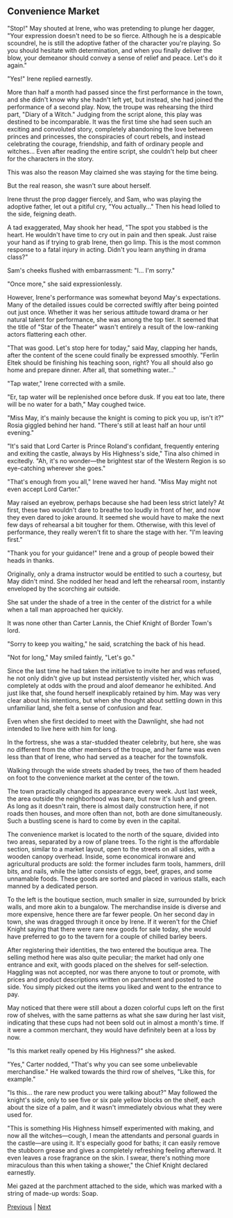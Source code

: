 ## Convenience Market
"Stop!" May shouted at Irene, who was pretending to plunge her dagger, "Your expression doesn't need to be so fierce. Although he is a despicable scoundrel, he is still the adoptive father of the character you're playing. So you should hesitate with determination, and when you finally deliver the blow, your demeanor should convey a sense of relief and peace. Let's do it again."

"Yes!" Irene replied earnestly.

More than half a month had passed since the first performance in the town, and she didn't know why she hadn't left yet, but instead, she had joined the performance of a second play. Now, the troupe was rehearsing the third part, "Diary of a Witch." Judging from the script alone, this play was destined to be incomparable. It was the first time she had seen such an exciting and convoluted story, completely abandoning the love between princes and princesses, the conspiracies of court rebels, and instead celebrating the courage, friendship, and faith of ordinary people and witches... Even after reading the entire script, she couldn't help but cheer for the characters in the story.

This was also the reason May claimed she was staying for the time being.

But the real reason, she wasn't sure about herself.

Irene thrust the prop dagger fiercely, and Sam, who was playing the adoptive father, let out a pitiful cry, "You actually..." Then his head lolled to the side, feigning death.

A tad exaggerated, May shook her head, "The spot you stabbed is the heart. He wouldn't have time to cry out in pain and then speak. Just raise your hand as if trying to grab Irene, then go limp. This is the most common response to a fatal injury in acting. Didn't you learn anything in drama class?"

Sam's cheeks flushed with embarrassment: "I... I'm sorry."



"Once more," she said expressionlessly.



However, Irene's performance was somewhat beyond May's expectations. Many of the detailed issues could be corrected swiftly after being pointed out just once. Whether it was her serious attitude toward drama or her natural talent for performance, she was among the top tier. It seemed that the title of "Star of the Theater" wasn't entirely a result of the low-ranking actors flattering each other.



"That was good. Let's stop here for today," said May, clapping her hands, after the content of the scene could finally be expressed smoothly. "Ferlin Eltek should be finishing his teaching soon, right? You all should also go home and prepare dinner. After all, that something water..."



"Tap water," Irene corrected with a smile.



"Er, tap water will be replenished once before dusk. If you eat too late, there will be no water for a bath," May coughed twice.



"Miss May, it's mainly because the knight is coming to pick you up, isn't it?" Rosia giggled behind her hand. "There's still at least half an hour until evening."



"It's said that Lord Carter is Prince Roland's confidant, frequently entering and exiting the castle, always by His Highness's side," Tina also chimed in excitedly. "Ah, it's no wonder—the brightest star of the Western Region is so eye-catching wherever she goes."



"That's enough from you all," Irene waved her hand. "Miss May might not even accept Lord Carter."



May raised an eyebrow, perhaps because she had been less strict lately? At first, these two wouldn't dare to breathe too loudly in front of her, and now they even dared to joke around. It seemed she would have to make the next few days of rehearsal a bit tougher for them. Otherwise, with this level of performance, they really weren't fit to share the stage with her. "I'm leaving first."



"Thank you for your guidance!" Irene and a group of people bowed their heads in thanks.

Originally, only a drama instructor would be entitled to such a courtesy, but May didn't mind. She nodded her head and left the rehearsal room, instantly enveloped by the scorching air outside.

She sat under the shade of a tree in the center of the district for a while when a tall man approached her quickly.

It was none other than Carter Lannis, the Chief Knight of Border Town's lord.

"Sorry to keep you waiting," he said, scratching the back of his head.

"Not for long," May smiled faintly, "Let's go."

Since the last time he had taken the initiative to invite her and was refused, he not only didn't give up but instead persistently visited her, which was completely at odds with the proud and aloof demeanor he exhibited. And just like that, she found herself inexplicably retained by him. May was very clear about his intentions, but when she thought about settling down in this unfamiliar land, she felt a sense of confusion and fear.

Even when she first decided to meet with the Dawnlight, she had not intended to live here with him for long.

In the fortress, she was a star-studded theater celebrity, but here, she was no different from the other members of the troupe, and her fame was even less than that of Irene, who had served as a teacher for the townsfolk.



Walking through the wide streets shaded by trees, the two of them headed on foot to the convenience market at the center of the town.

The town practically changed its appearance every week. Just last week, the area outside the neighborhood was bare, but now it's lush and green. As long as it doesn't rain, there is almost daily construction here, if not roads then houses, and more often than not, both are done simultaneously. Such a bustling scene is hard to come by even in the capital.

The convenience market is located to the north of the square, divided into two areas, separated by a row of plane trees. To the right is the affordable section, similar to a market layout, open to the streets on all sides, with a wooden canopy overhead. Inside, some economical ironware and agricultural products are sold: the former includes farm tools, hammers, drill bits, and nails, while the latter consists of eggs, beef, grapes, and some unnamable foods. These goods are sorted and placed in various stalls, each manned by a dedicated person.

To the left is the boutique section, much smaller in size, surrounded by brick walls, and more akin to a bungalow. The merchandise inside is diverse and more expensive, hence there are far fewer people. On her second day in town, she was dragged through it once by Irene. If it weren't for the Chief Knight saying that there were rare new goods for sale today, she would have preferred to go to the tavern for a couple of chilled barley beers.

After registering their identities, the two entered the boutique area. The selling method here was also quite peculiar; the market had only one entrance and exit, with goods placed on the shelves for self-selection. Haggling was not accepted, nor was there anyone to tout or promote, with prices and product descriptions written on parchment and posted to the side. You simply picked out the items you liked and went to the entrance to pay.

May noticed that there were still about a dozen colorful cups left on the first row of shelves, with the same patterns as what she saw during her last visit, indicating that these cups had not been sold out in almost a month's time. If it were a common merchant, they would have definitely been at a loss by now.

"Is this market really opened by His Highness?" she asked.

"Yes," Carter nodded, "That's why you can see some unbelievable merchandise." He walked towards the third row of shelves, "Like this, for example."

"Is this... the rare new product you were talking about?" May followed the knight's side, only to see five or six pale yellow blocks on the shelf, each about the size of a palm, and it wasn't immediately obvious what they were used for.



"This is something His Highness himself experimented with making, and now all the witches—cough, I mean the attendants and personal guards in the castle—are using it. It's especially good for baths; it can easily remove the stubborn grease and gives a completely refreshing feeling afterward. It even leaves a rose fragrance on the skin. I swear, there's nothing more miraculous than this when taking a shower," the Chief Knight declared earnestly.



Mei gazed at the parchment attached to the side, which was marked with a string of made-up words: Soap.





[Previous](CH0208.md) | [Next](CH0210.md)
